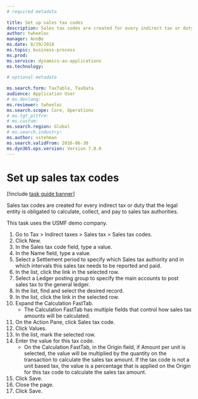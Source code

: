 ```yaml
--- 
# required metadata 
 
title: Set up sales tax codes
description: Sales tax codes are created for every indirect tax or duty that the legal entity is obligated to calculate, collect, and pay to sales tax authorities. 
author: twheeloc
manager: AnnBe 
ms.date: 8/29/2018
ms.topic: business-process 
ms.prod:  
ms.service: dynamics-ax-applications 
ms.technology:  
 
# optional metadata 
 
ms.search.form: TaxTable, TaxData   
audience: Application User 
# ms.devlang:  
ms.reviewer: twheeloc
ms.search.scope: Core, Operations 
# ms.tgt_pltfrm:  
# ms.custom:  
ms.search.region: Global
# ms.search.industry: 
ms.author: vstehman
ms.search.validFrom: 2016-06-30 
ms.dyn365.ops.version: Version 7.0.0 
---
```

# Set up sales tax codes

[!include [task guide banner](../../includes/task-guide-banner.md)]

Sales tax codes are created for every indirect tax or duty that the legal entity is obligated to calculate, collect, and pay to sales tax authorities.

This task uses the USMF demo company.



1. Go to Tax > Indirect taxes > Sales tax > Sales tax codes.
2. Click New.
3. In the Sales tax code field, type a value.
4. In the Name field, type a value.
5. Select a Settlement period to specify which Sales tax authority and in which intervals this sales tax needs to be reported and paid.
6. In the list, click the link in the selected row.
7. Select a Ledger posting group to specify the main accounts to post sales tax to the general ledger.
8. In the list, find and select the desired record.
9. In the list, click the link in the selected row.
10. Expand the Calculation FastTab.
    * The Calculation FastTab has multiple fields that control how sales tax amounts will be calculated.  
11. On the Action Pane, click Sales tax code.
12. Click Values.
13. In the list, mark the selected row.
14. Enter the value for this tax code.
    * On the Calculation FastTab, in the Origin field, if Amount per unit is selected, the value will be multiplied by the quantity on the transaction to calculate the sales tax amount.  If the tax code is not a unit based tax, the value is a percentage that is applied on the Origin for this tax code to calculate the sales tax amount.     
15. Click Save.
16. Close the page.
17. Click Save.

